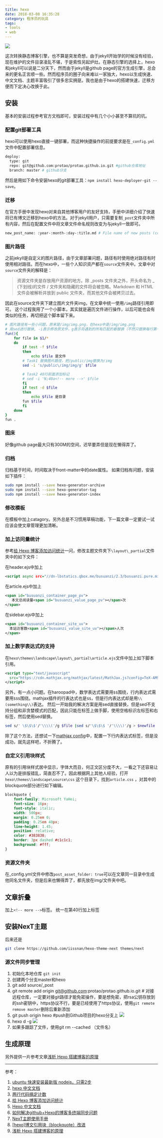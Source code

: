 ```yaml
---
title: hexo
date: 2018-03-08 16:35:28
category: 程序员的玩具
tags: 
- tools
- web
---
```


![](http://image.techweb.com.cn/upload/roll/2015/11/19/201511199829_3279.jpg)


这次转换静态博客引擎，也不算是突发奇想，由于jekyll开始学的时候没有经验，现在维护的文件目录凌乱不堪，于是索性另起炉灶。在静态引擎的选择上，hexo和jekyll可以说是二分天下，然而由于jekyll是github page的官方生成引擎，总会来的更名正言顺一些。然而程序员的圈子向来难以一家独大，hexo以生成快速、中文文档、主题丰富吸引了很多忠实拥趸。我也是由于hexo的搭建快速，迁移方便而下定决心改换于此。

## 安装
基本的安装过程参考官方文档即可，安装过程中有几个小小甚至不算坑的坑。

<!-- more -->

### 配置git部署工具
hexo可以使用hexo直接一键部署，而这种快捷操作的前提要求是在`_config.yml`文件中配置部署信息。
``` bash
deploy:
  type: git
  repo: git@github.com:protao/protao.github.io.git #github仓库地址
  branch: master # github分支
```
然后是用如下命令安装hexo的git部署工具：`npm install hexo-deployer-git --save`。

### 迁移
在官方手册中发现hexo对来自其他博客用户的友好支持，手册中详细介绍了快速将已有博文迁移到hexo中的方法。对于jekyll用户，只需要复制`_post`文件夹中所有内容，然后在配置文件中将文章文件命名规则改变为与jekyll一致即可。
```bash
new_post_name: :year-:month-:day-:title.md # File name of new posts (come from jekyll)
```

### 图片路径
之前jekyll是自定义的图片路径，由于文章部署问题，路径有时使用绝对路径有时使用相对路径。而在hexo中，一些个人知识资产都在`source`文件夹中。文章中对`source`文件夹的解释是：

> 资源文件夹是存放用户资源的地方。除 \_posts 文件夹之外，开头命名为 _ (下划线)的文件 / 文件夹和隐藏的文件将会被忽略。Markdown 和 HTML 文件会被解析并放到 public 文件夹，而其他文件会被拷贝过去。

因此在source文件夹下建立图片文件夹img，在文章中统一使用`/img`路径引用即可。
这个过程我用了一个小脚本，其实就是遍历文件进行操作，以后可能也会有类似的任务，再切把这个脚本留下来。
```bash
# 图片路径有一些小问题，原来是/img/img.png，在hexo中是/img/img.png
# 用sed进行替换, -i表示修改原文件，g表示将遇到的所有匹配的都替换（不然只替换每行第一个）
fun(){
	for file in $1/*
	do
	    if test -f $file
	    then
	        echo $file 是文件
		# Task1 替换图片路径，把/public/img替换为/img
		sed -i 's/public\/img/img/g' $file

		# Task2 40行前面添加标记
		# sed -i 'N;40a<!-- more -->' $file
	    fi
	    if test -d $file
	    then
	        echo $file 是目录
		fun $file
	    fi
	done
}
fun .
```

### 图床
好像github page最大只有300M的空间，迟早要弄但是现在懒得弄了。

### 归档
归档基于时间，时间取决于front-matter中的date属性。
如果归档有问题，安装如下插件：
``` bash
sudo npm install --save hexo-generator-archive
sudo npm install --save hexo-generator-tag
sudo npm install --save hexo-generator-index
```

### 修改模板
在模板中加上catagory。另外总是不习惯用草稿功能，下一篇文章一定要试一试应该会使文章管理更加清晰。

### 加上访问量统计
参考[给 Hexo 博客添加访问统计](https://www.jianshu.com/p/8a8f880f40c0)一问，修改主题文件夹下`\layout\_partial`文件夹中的如下文件：

在header.ejs中加上
```xml
<script async src="//dn-lbstatics.qbox.me/busuanzi/2.3/busuanzi.pure.mini.js"></script>
```
在article.ejs中加上
```xml
<span id="busuanzi_container_page_pv">
   本文总阅读量<span id="busuanzi_value_page_pv"></span>次
</span>
```

在sidebar.ejs中加上
```xml
<span id="busuanzi_container_site_uv"> 
  本站访客数<span id="busuanzi_value_site_uv"></span>人次
</span>
```


### 加上数学表达式的支持
在`hexo\themes\landscape\layout\_partial\article.ejs`文件中加上如下脚本引用。
``` xml
<script type="text/javascript"
  src="https://cdn.mathjax.org/mathjax/latest/MathJax.js?config=TeX-AMS-MML_HTMLorMML">
</script>
```
另外，有一点小问题。在haroopad中，数学表达式需要用`$$`围绕，行内表达式需要用`$$$`围绕。mathjax插件的行表达式也是`$$`，但是行内表达式却是用`\\(something\\)`表达。
然后一开始我的解决方案是用sed直接替换，但是sed不支持分组和非贪婪模式的匹配，因此只能在标签上做手脚，使用空格标识左标签和右标签，然后使用sed替换。
```bash
sed s/' \$\$\$'/'\\\\('/g $file |sed s/'\$\$\$ '/'\\\\)'/g > $newfile
```
除了这个方法，还想试一下[mathjax config](http://mathjax-chinese-doc.readthedocs.io/en/latest/options/tex2jax.html#configure-tex2jax)中，配置一下行内表达式标签，但是没成功，就先这样吧，不折腾了。

### 自定义引用块样式
原有的引用块样式居中显示，字体大而丑，何正文区分度不大，一看之下还容易让人以为是排版错乱，简直忍不了。因此根据网上其他人经验，打开`hexo\themes\landscape\source\css` 这个目录下，找到`article.css` ，对其中的blockquote部分进行如下编辑。

```CSS
blockquote {
	font-family: Microsoft YaHei;
	font-size: 16px;
	font-style: italic;
	width: 500px;
	margin: 0.25em 0;
	padding: 0.25em 40px;
	line-height: 1.45;
	position: relative;
	color: #383838;
	border: 3px dashed #c1c1c1;
	background: #fff;
}
```

### 资源文件夹

在_config.yml文件中修改`post_asset_folder: true`可以在文章同一目录中生成他同名文件夹，但是后来也懒得弄了，都先放在img/文件夹中吧。

## 文章折叠
加上`<!-- more -->`标签。
统一在第40行加上标签

## 安装NexT主题

后来还是

```bash
git clone https://github.com/iissnan/hexo-theme-next themes/next
```



### 源文件同步管理

1. 初始化本地仓库 `git init`
2. 创建两个分支master和hexo
3. git add source/\_post
4. git remote add origin git@github.com:protao/protao.github.io.git # 对接远程仓库，一定要对接git路径才能免密操作，要是想免密，把rsa公钥存放到的ssh密钥中，https协议不行，要是已经使用了https协议，使用`git remote remove master`删除后重新添加
5. git push origin hexo  #push到Github项目的hexo分支上 
    ![](/img/hexo1.png)
6. hexo d -g
    ![](/img/hexo2.png)
7. 如果多跟踪了文件，使用git rm --cached （文件名）


## 生成原理
另外提供一片参考文章[浅析 Hexo 搭建博客的原理](https://juejin.im/post/598eeaff5188257d592e55bb)

* * *
参考：
1. [ubuntu 快速安装最新版 nodejs，只需2步](http://http://blog.csdn.net/Ezreal_King/article/details/78659810)
2. [hexo 中文文档](https://hexo.io/zh-cn/docs/)
3. [两行代码搞定计数](http://busuanzi.ibruce.info/)
4. [给 Hexo 博客添加访问统计](https://www.jianshu.com/p/8a8f880f40c0)
5. [Hexo 中文文档](https://hexo.io/zh-cn/docs/)
6. [如何解决github+Hexo的博客多终端同步问题](http://blog.csdn.net/Monkey_LZL/article/details/60870891)
7. [NexT主题使用手册](http://theme-next.iissnan.com/)
8. [[hexo]博文引用块（blockquote）改进](https://www.jianshu.com/p/96bd40da79d2)
9. [浅析 Hexo 搭建博客的原理](https://juejin.im/post/598eeaff5188257d592e55bb)
